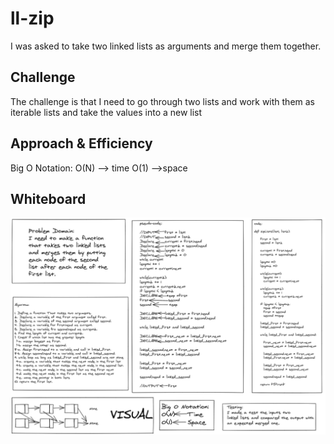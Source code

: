 # ll-zip

I was asked to take two linked lists as arguments and merge them together.

## Challenge

The challenge is that I need to go through two lists and work with them as iterable lists and take the values into a new list

## Approach & Efficiency

Big O Notation:
O(N) --> time
O(1) -->space

## Whiteboard

![ll-zip](/Assets/zip-ll.png)
